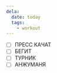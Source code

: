 ```yaml
---
dela:
  date: today
  tags:
    - workout
---
```


- [ ] ПРЕСС КАЧАТ
- [ ] БЕГИТ
- [ ] ТУРНИК
- [ ] АНЖУМАНЯ
